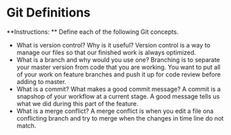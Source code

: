 # Git Definitions

**Instructions: ** Define each of the following Git concepts.

* What is version control?  Why is it useful?
  Version control is a way to manage our files so that our finished work is always optimized.
* What is a branch and why would you use one?
  Branching is to separate your master version from code that you are working.  You want to put all of your work on feature branches and push it up for code review before adding to master.
* What is a commit? What makes a good commit message?
  A commit is a snapshop of your workflow at a current stage.  A good message tells us what we did during this part of the feature.
* What is a merge conflict?
  A merge conflict is when you edit a file ona conflicting branch and try to merge when the changes in time line do not match.
